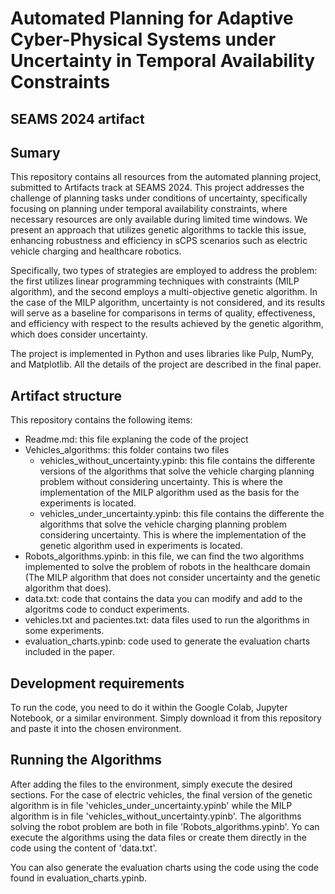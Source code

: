 # Automated Planning for Adaptive Cyber-Physical Systems under Uncertainty in Temporal Availability Constraints
## SEAMS 2024 artifact

## Sumary 
This repository contains all resources from the automated planning project, submitted to Artifacts track at SEAMS 2024. This project addresses the challenge of planning tasks under conditions of uncertainty, specifically focusing on planning under temporal availability constraints, where necessary resources are only available during limited time windows. We present an approach that utilizes genetic algorithms to tackle this issue, enhancing robustness and efficiency in sCPS scenarios such as electric vehicle charging and healthcare robotics.

Specifically, two types of strategies are employed to address the problem: the first utilizes linear programming techniques with constraints (MILP algorithm), and the second employs a multi-objective genetic algorithm. In the case of the MILP algorithm, uncertainty is not considered, and its results will serve as a baseline for comparisons in terms of quality, effectiveness, and efficiency with respect to the results achieved by the genetic algorithm, which does consider uncertainty.

The project is implemented in Python and uses libraries like Pulp, NumPy, and Matplotlib. All the details of the project are described in the final paper.

## Artifact structure
This repository contains the following items:
* Readme.md: this file explaning the code of the project
* Vehicles_algorithms: this folder contains two files
  * vehicles_without_uncertainty.ypinb: this file contains the differente versions of the algorithms that solve the vehicle charging planning problem without considering uncertainty. This is where the implementation of the MILP algorithm used as the basis for the experiments is located.
  * vehicles_under_uncertainty.ypinb: this file contains the differente the algorithms that solve the vehicle charging planning problem considering uncertainty. This is where the implementation of the genetic algorithm used in experiments is located.
* Robots_algorithms.ypinb: in this file, we can find the two algorithms implemented to solve the problem of robots in the healthcare domain (The MILP algorithm that does not consider uncertainty and the genetic algorithm that does).
* data.txt: code that contains the data you can modify and add to the algoritms code to conduct experiments.
* vehicles.txt and pacientes.txt: data files used to run the algorithms in some experiments.
* evaluation_charts.ypinb: code used to generate the evaluation charts included in the paper.

## Development requirements
To run the code, you need to do it within the Google Colab, Jupyter Notebook, or a similar environment. Simply download it from this repository and paste it into the chosen environment.

## Running the Algorithms
After adding the files to the environment, simply execute the desired sections. For the case of electric vehicles, the final version of the genetic algorithm is in file 'vehicles_under_uncertainty.ypinb' while the MILP algorithm is in file 'vehicles_without_uncertainty.ypinb'. The algorithms solving the robot problem are both in file 'Robots_algorithms.ypinb'. Yo can execute the algorithms using the data files or create them directly in the code using the content of 'data.txt'.

You can also generate the evaluation charts using the code using the code found in evaluation_charts.ypinb.



